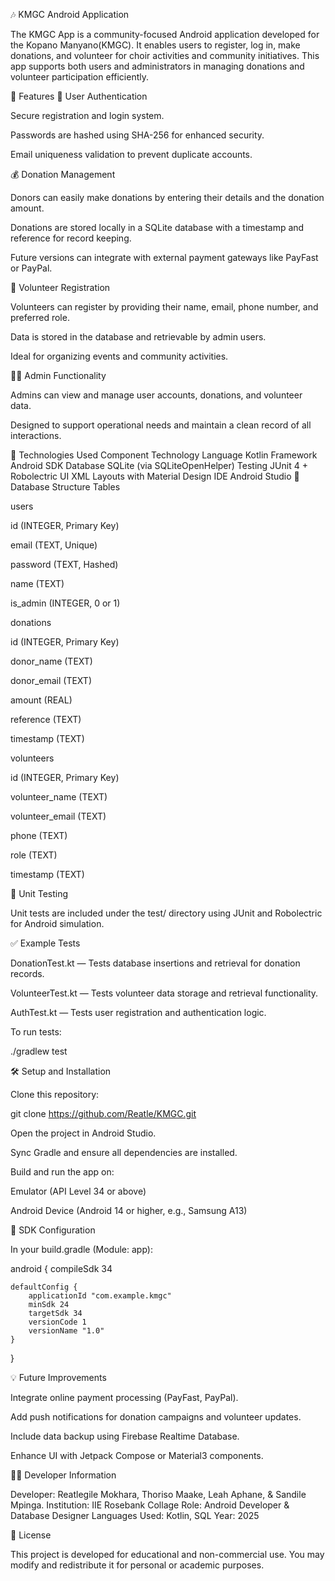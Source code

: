 🎶 KMGC Android Application

The KMGC App is a community-focused Android application developed for the Kopano Manyano(KMGC).
It enables users to register, log in, make donations, and volunteer for choir activities and community initiatives.
This app supports both users and administrators in managing donations and volunteer participation efficiently.

📱 Features
👤 User Authentication

Secure registration and login system.

Passwords are hashed using SHA-256 for enhanced security.

Email uniqueness validation to prevent duplicate accounts.

💰 Donation Management

Donors can easily make donations by entering their details and the donation amount.

Donations are stored locally in a SQLite database with a timestamp and reference for record keeping.

Future versions can integrate with external payment gateways like PayFast or PayPal.

🙋 Volunteer Registration

Volunteers can register by providing their name, email, phone number, and preferred role.

Data is stored in the database and retrievable by admin users.

Ideal for organizing events and community activities.

🧑‍💼 Admin Functionality

Admins can view and manage user accounts, donations, and volunteer data.

Designed to support operational needs and maintain a clean record of all interactions.

🧱 Technologies Used
Component	Technology
Language	Kotlin
Framework	Android SDK
Database	SQLite (via SQLiteOpenHelper)
Testing	JUnit 4 + Robolectric
UI	XML Layouts with Material Design
IDE	Android Studio
🧩 Database Structure
Tables

users

id (INTEGER, Primary Key)

email (TEXT, Unique)

password (TEXT, Hashed)

name (TEXT)

is_admin (INTEGER, 0 or 1)

donations

id (INTEGER, Primary Key)

donor_name (TEXT)

donor_email (TEXT)

amount (REAL)

reference (TEXT)

timestamp (TEXT)

volunteers

id (INTEGER, Primary Key)

volunteer_name (TEXT)

volunteer_email (TEXT)

phone (TEXT)

role (TEXT)

timestamp (TEXT)

🧪 Unit Testing

Unit tests are included under the test/ directory using JUnit and Robolectric for Android simulation.

✅ Example Tests

DonationTest.kt — Tests database insertions and retrieval for donation records.

VolunteerTest.kt — Tests volunteer data storage and retrieval functionality.

AuthTest.kt — Tests user registration and authentication logic.

To run tests:

./gradlew test

🛠️ Setup and Installation

Clone this repository:

git clone https://github.com/Reatle/KMGC.git


Open the project in Android Studio.

Sync Gradle and ensure all dependencies are installed.

Build and run the app on:

Emulator (API Level 34 or above)

Android Device (Android 14 or higher, e.g., Samsung A13)

🧰 SDK Configuration

In your build.gradle (Module: app):

android {
    compileSdk 34

    defaultConfig {
        applicationId "com.example.kmgc"
        minSdk 24
        targetSdk 34
        versionCode 1
        versionName "1.0"
    }
}

💡 Future Improvements

Integrate online payment processing (PayFast, PayPal).

Add push notifications for donation campaigns and volunteer updates.

Include data backup using Firebase Realtime Database.

Enhance UI with Jetpack Compose or Material3 components.

👨‍💻 Developer Information

Developer: Reatlegile Mokhara, Thoriso Maake, Leah Aphane, & Sandile Mpinga.
Institution: IIE Rosebank Collage
Role: Android Developer & Database Designer
Languages Used: Kotlin, SQL
Year: 2025

📄 License

This project is developed for educational and non-commercial use.
You may modify and redistribute it for personal or academic purposes.
